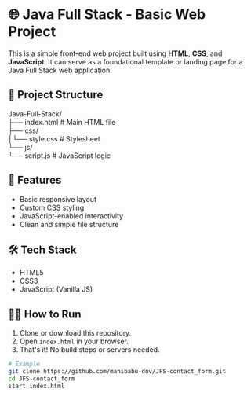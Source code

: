# 🌐 Java Full Stack - Basic Web Project

This is a simple front-end web project built using **HTML**, **CSS**, and **JavaScript**. 
It can serve as a foundational template or landing page for a Java Full Stack web application.

## 📁 Project Structure
Java-Full-Stack/<br>
├── index.html # Main HTML file<br>
├── css/<br>
│└── style.css # Stylesheet<br>
└── js/<br>
└── script.js # JavaScript logic

## 🚀 Features

- Basic responsive layout
- Custom CSS styling
- JavaScript-enabled interactivity
- Clean and simple file structure

## 🛠️ Tech Stack

- HTML5
- CSS3
- JavaScript (Vanilla JS)

## 🧑‍💻 How to Run

1. Clone or download this repository.
2. Open `index.html` in your browser.
3. That's it! No build steps or servers needed.

```bash
# Example
git clone https://github.com/manibabu-dnv/JFS-contact_form.git
cd JFS-contact_form
start index.html
